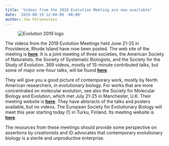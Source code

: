 ```yaml
---
title: 'Videos from the 2019 Evolution Meeting are now available'
date: '2019-08-19 12:00:00 -06:00'
author: Joe Felsenstein
---
```

<figure>
<img src="/uploads/2019/evolution-2019-logo200x200.png" alt="Evolution 2019 logo"/>
</figure>


The videos from the 2019 Evolution Meetings held June 21-25 in Providence, Rhode Island
have now been posted.  The web site of the meeting is <a href="https://www.evolutionmeetings.org/evolution-2019---providence.html"><strong>here</strong></a>.  It is a joint meeting of three societies, the
American Society of Naturalists, the Society of Systematic Biologists, and the
Society for the Study of Evolution.  369 videos, mostly of 15-minute
contributed talks, but some of major one-hour talks, will be found <a
href="https://www.youtube.com/channel/UCjWLdxl3FmovYtO53lU0SBw/videos"><strong>here</strong></a>.

They will give you a good picture of contemporary work, mostly by North
American researchers,
in evolutionary biology.  For works that are more concentrated on molecular
evolution, see also the Society for Molecular Biology and Evolution, which met
July 21-25 in Manchester, U.K.  Their meeting website is <a
href="http://smbe2019.org"><strong>here</strong></a>.  They have abtsracts of
the talks and posters available, but no videos.  The European Society for
Evolutionary Biology will meet this year starting today (!) in Turku, Finland.
Its meeting website is <a href="https://eseb2019.fi/"><strong>here</strong></a>.

The resources from these meetings should provide some perspective on assertions
by creationists and ID advocates that contemporary evolutionary biology is a
sterile and unproductive enterprise.
